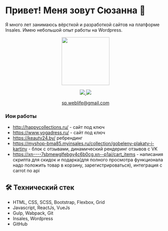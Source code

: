 
# Привет! Меня зовут Сюзанна 👋
Я много лет занимаюсь вёрсткой и разработкой сайтов на платформе Insales. Имею небольшой опыт работы на Wordpress. 

<p align='center'>
   <a href="https://github-readme-stats.vercel.app/api?username=psuzanna&show_icons=true&count_private=true"><img
           height=150
           src="https://github-readme-stats.vercel.app/api?username=psuzanna&show_icons=true&count_private=true"/></a>

</p>

<p align='center'>
   <a href="https://www.linkedin.com/in/syuzanna-papoyan-110b80239">
       <img src="https://img.shields.io/badge/linkedin-%230077B5.svg?&style=for-the-badge&logo=linkedin&logoColor=white"/>
   </a>
   <a href="https://t.me/p_syuzanna">
       <img src="https://img.shields.io/badge/Telegram-2CA5E0?style=for-the-badge&logo=telegram&logoColor=white"/>
   </a>
<p align='center'>
    <a href='mailto:sp.weblife@gmail.com'>sp.weblife@gmail.com</a>
</p>


### Иои работы
  
*   http://happycollections.ru/ - сайт под  ключ 
*   https://www.yogadress.ru/ - сайт под  ключ 
*   https://keauty24.by/ ребрендинг
*   https://myshop-bma85.myinsales.ru/collection/gobeleny-plakaty-i-kartiny - блок с отзывами, динамический рендеринг отзывов с VK
*   https://xn----7sbmewglfebgy4c6b0cg.xn--p1ai/cart_items  - написания скрипта для скидок и подарка(для полного просмотра функционала надо положить товар в корзину, зарегистрироваться), интеграция с carrot по api  

## 🛠 Технический стек 
*   HTML, CSS, SCSS, Bootstrap, Flexbox, Grid
*   Javascript, ReactJs, VueJs
*   Gulp, Wabpack, Git
*   Insales, Wordpress
*   GitHub




